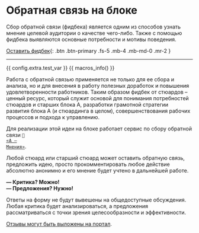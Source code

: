 # Обратная связь на блоке
Сбор обратной связи (фидбека) является одним из способов узнать мнение целевой аудитории о качестве чего-либо. Также с помощью фидбека выявляются основные потребности и мотивы поведения. 

[Оставить фидбек](https://forms.yandex.ru/cloud/6171388724395acafe4ec871/){: .btn .btn-primary .fs-5 .mb-4 .mb-md-0 .mr-2 }

---

{{ config.extra.test_var }}
{{ macros_info() }}

Работа с обратной связью применяется не только для ее сбора и анализа, но и для внесения в работу полезных доработок и повышения удовлетворенности работников.
Таким образом фидбек от стюардов – ценный ресурс, который служит основой для понимания потребностей стюардов и старших блока А, разработки грамотной стратегии развития блока А (и стюардинга в целом), совершенствования рабочих процессов и подхода к управлению. 

Для реализации этой идеи на блоке работает сервис по сбору обратной связи <code>🔗 <a href="https://forms.yandex.ru/cloud/6171388724395acafe4ec871/">«А — Мнения»</a></code>. 

Любой стюард или старший стюард может оставить обратную связь, предложить идею, просто прокомментировать любое действие абсолютно анонимно и его мнение будет учтено в дальнейшей работе.

**— Критика? Можно!<br>
— Предложения? Нужно!**

<div class="tip color-border-success color-background-success">
<p>Ответы на форму не будут вывешены на общедоступные обсуждения. Любая критика будет анализироваться, а предложения рассматриваться с точки зрения целесообразности и эффективности.</p>
  <p><a href="https://callistoboy.github.io/stewards-a-book/docs/feedback/reviews/">Отзывы могут быть выложены на портал</a>.</p>
</div>

